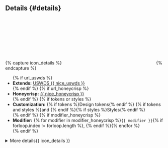 ## Details {#details}

{% capture icon_details %}<svg class="usa-icon" aria-hidden="true" focusable="false" role="img"><use href="{{ config.baseUrl }}assets/img/sprite.svg#chevron_right"></use></svg>{% endcapture %}

<ul class="usa-content-list">
  {% if url_uswds %}<li><strong>Extends:</strong> <a href="{{ url_uswds }}" target="_blank" rel="noopener nofollow" class="usa-link--external">USWDS {{ nice_uswds }}</a></li>{% endif %}
  {% if url_honeycrisp %}<li><strong>Honeycrisp:</strong> <a href="{{ url_honeycrisp }}" target="_blank" rel="noopener nofollow" class="usa-link--external">{{ nice_honeycrisp }}</a></li>{% endif %}
  {% if tokens or styles %}
  <li>
    <strong>Customization:</strong> {% if tokens %}Design tokens{% endif %}
    {% if tokens and styles %}and {% endif %}{% if styles %}Styles{% endif %}
  </li>
  {% endif %}
  {% if modifier_honeycrisp %}<li><strong>Modifier:</strong> {% for modifier in modifier_honeycrisp %}<code>{{ modifier }}</code>{% if forloop.index != forloop.length %}, {% endif %}{% endfor %}</li>{% endif %}
</ul>

<details class="cfa-details">
  <summary class="cfa-details__summary usa-prose">More details{{ icon_details }}</summary>
  <div class="cfa-details__content usa-prose">{% if details_custom %}{{ details_custom }}{% else %}
    <p>{% if url_uswds %}The <b>{{ name }}</b> extends the <a href="{{ url_uswds }}" target="_blank" rel="noopener nofollow" class="usa-link--external">USWDS {{ nice_uswds }}</a>. {% endif %}{% if tokens %}The visual appearance is modified using <b>design tokens</b> {% if url_uswds %}applied to the <a href="{{ url_uswds_usage }}" target="_blank" rel="noopener nofollow" class="usa-link--external">USWDS {{ nice_uswds }} settings</a> {% endif %}from the <a href="{{ url_honeycrisp }}" target="_blank" rel="noopener nofollow" class="usa-link--external">Honeycrisp {{ nice_honeycrisp }}</a>.{% endif %}{% if modifier_honeycrisp %} Further customization is applied using the <b>CSS modifier(s)</b> {% for modifier in modifier_honeycrisp %}<code>{{ modifier }}</code>{% if forloop.index != forloop.length %}, {% endif %}{% endfor %} to add <b>styles</b> defined in a custom stylesheet.{% endif %}</p>{% endif %}
    {% if tokens %}<p><b>Design tokens</b>. {{ dictionary.tokens }} <a href="https://bixal.github.io/uswds-design-tokens-guide" target="_blank" rel="noopener nofollow" class="usa-link--external">Learn more about tokens on the Bixal's Design Tokens Guide</a>.</p>{% endif %}
    {% if modifier_honeycrisp %}<p><b>Modifier</b>. {{ dictionary.modifier }}</p>{% endif %}</div>
</details>
